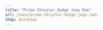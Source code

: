 ```yaml
---
title: "Prime Chrysler Dodge Jeep Ram"
url: /saco/prime-chrysler-dodge-jeep-ram/
shop: Autohaus
---
```

